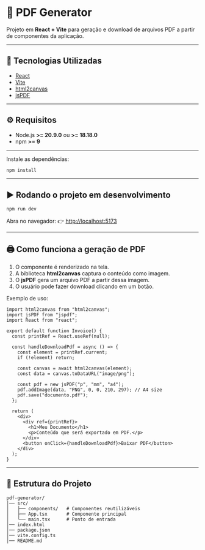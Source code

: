 
# 📄 PDF Generator

Projeto em **React + Vite** para geração e download de arquivos PDF a partir de componentes da aplicação.

---

## 🚀 Tecnologias Utilizadas

* [React](https://reactjs.org/)
* [Vite](https://vitejs.dev/)
* [html2canvas](https://github.com/niklasvh/html2canvas)
* [jsPDF](https://github.com/parallax/jsPDF)

---

## ⚙️ Requisitos

* Node.js **>= 20.9.0** ou **>= 18.18.0**
* npm **>= 9**

---

Instale as dependências:

```bash
npm install
```

---

## ▶️ Rodando o projeto em desenvolvimento

```bash
npm run dev
```

Abra no navegador:
👉 [http://localhost:5173](http://localhost:5173)

---

## 🖨️ Como funciona a geração de PDF

1. O componente é renderizado na tela.
2. A biblioteca **html2canvas** captura o conteúdo como imagem.
3. O **jsPDF** gera um arquivo PDF a partir dessa imagem.
4. O usuário pode fazer download clicando em um botão.

Exemplo de uso:

```tsx
import html2canvas from "html2canvas";
import jsPDF from "jspdf";
import React from "react";

export default function Invoice() {
  const printRef = React.useRef(null);

  const handleDownloadPdf = async () => {
    const element = printRef.current;
    if (!element) return;

    const canvas = await html2canvas(element);
    const data = canvas.toDataURL("image/png");

    const pdf = new jsPDF("p", "mm", "a4");
    pdf.addImage(data, "PNG", 0, 0, 210, 297); // A4 size
    pdf.save("documento.pdf");
  };

  return (
    <div>
      <div ref={printRef}>
        <h1>Meu Documento</h1>
        <p>Conteúdo que será exportado em PDF.</p>
      </div>
      <button onClick={handleDownloadPdf}>Baixar PDF</button>
    </div>
  );
}
```

---

## 📂 Estrutura do Projeto

```
pdf-generator/
│── src/
│   ├── components/   # Componentes reutilizáveis
│   ├── App.tsx       # Componente principal
│   └── main.tsx      # Ponto de entrada
│── index.html
│── package.json
│── vite.config.ts
│── README.md
```

